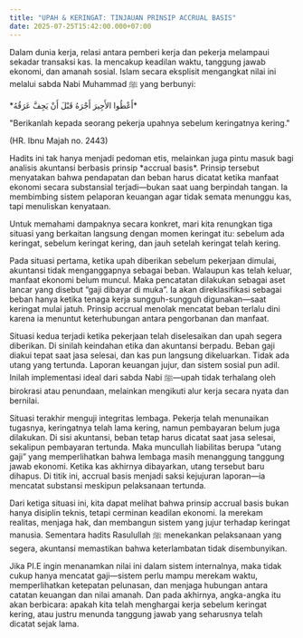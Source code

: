 ```yaml
---
title: "UPAH & KERINGAT: TINJAUAN PRINSIP ACCRUAL BASIS"
date: 2025-07-25T15:42:00.000+07:00
---
```



Dalam dunia kerja, relasi antara pemberi kerja dan pekerja melampaui sekadar transaksi kas. Ia mencakup keadilan waktu, tanggung jawab ekonomi, dan amanah sosial. Islam secara eksplisit mengangkat nilai ini melalui sabda Nabi Muhammad ﷺ yang berbunyi:



\*أَعْطُوا الأَجِيرَ أَجْرَهُ قَبْلَ أَنْ يَجِفَّ عَرَقُهُ\*  

"Berikanlah kepada seorang pekerja upahnya sebelum keringatnya kering."  

(HR. Ibnu Majah no. 2443)



Hadits ini tak hanya menjadi pedoman etis, melainkan juga pintu masuk bagi analisis akuntansi berbasis prinsip \*accrual basis\*. Prinsip tersebut menyatakan bahwa pendapatan dan beban harus dicatat ketika manfaat ekonomi secara substansial terjadi—bukan saat uang berpindah tangan. Ia membimbing sistem pelaporan keuangan agar tidak semata menunggu kas, tapi menuliskan kenyataan.



Untuk memahami dampaknya secara konkret, mari kita renungkan tiga situasi yang berkaitan langsung dengan momen keringat itu: sebelum ada keringat, sebelum keringat kering, dan jauh setelah keringat telah kering.



Pada situasi pertama, ketika upah diberikan sebelum pekerjaan dimulai, akuntansi tidak menganggapnya sebagai beban. Walaupun kas telah keluar, manfaat ekonomi belum muncul. Maka pencatatan dilakukan sebagai aset lancar yang disebut “gaji dibayar di muka”. Ia akan direklasifikasi sebagai beban hanya ketika tenaga kerja sungguh-sungguh digunakan—saat keringat mulai jatuh. Prinsip accrual menolak mencatat beban terlalu dini karena ia menuntut keterhubungan antara pengorbanan dan manfaat.



Situasi kedua terjadi ketika pekerjaan telah diselesaikan dan upah segera diberikan. Di sinilah keindahan etika dan akuntansi berpadu. Beban gaji diakui tepat saat jasa selesai, dan kas pun langsung dikeluarkan. Tidak ada utang yang tertunda. Laporan keuangan jujur, dan sistem sosial pun adil. Inilah implementasi ideal dari sabda Nabi ﷺ—upah tidak terhalang oleh birokrasi atau penundaan, melainkan mengikuti alur kerja secara nyata dan bernilai.



Situasi terakhir menguji integritas lembaga. Pekerja telah menunaikan tugasnya, keringatnya telah lama kering, namun pembayaran belum juga dilakukan. Di sisi akuntansi, beban tetap harus dicatat saat jasa selesai, sekalipun pembayaran tertunda. Maka muncullah liabilitas berupa “utang gaji” yang memperlihatkan bahwa lembaga masih menanggung tanggung jawab ekonomi. Ketika kas akhirnya dibayarkan, utang tersebut baru dihapus. Di titik ini, accrual basis menjadi saksi kejujuran laporan—ia mencatat substansi meskipun pelaksanaan tertunda.



Dari ketiga situasi ini, kita dapat melihat bahwa prinsip accrual basis bukan hanya disiplin teknis, tetapi cerminan keadilan ekonomi. Ia merekam realitas, menjaga hak, dan membangun sistem yang jujur terhadap keringat manusia. Sementara hadits Rasulullah ﷺ menekankan pelaksanaan yang segera, akuntansi memastikan bahwa keterlambatan tidak disembunyikan.



Jika PI.E ingin menanamkan nilai ini dalam sistem internalnya, maka tidak cukup hanya mencatat gaji—sistem perlu mampu merekam waktu, memperlihatkan ketepatan pelunasan, dan menjaga hubungan antara catatan keuangan dan nilai amanah. Dan pada akhirnya, angka-angka itu akan berbicara: apakah kita telah menghargai kerja sebelum keringat kering, atau justru menunda tanggung jawab yang seharusnya telah dicatat sejak lama.
